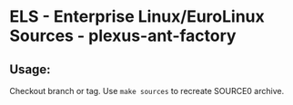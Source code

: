 # ELS - Enterprise Linux/EuroLinux Sources - plexus-ant-factory
 
## Usage:
  Checkout branch or tag. Use `make sources` to recreate  SOURCE0 archive.
